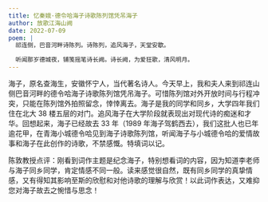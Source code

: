 ```yaml
---
title: 忆秦娥·德令哈海子诗歌陈列馆凭吊海子
author: 放歌江海山阙
date: 2022-07-09
poem: |
  祁连侧，巴音河畔诗陈列。诗陈列，追风海子，天堂安歇。

  听闻那岁德城夜，铺笺摇笔诗长阙。诗长阙，为爱狂歌，清风明月。
---
```


海子，原名查海生，安徽怀宁人，当代著名诗人。今天早上，我和夫人来到祁连山侧巴音河畔的德令哈海子诗歌陈列馆凭吊海子。可惜陈列馆对外开放时间与行程冲突，只能在陈列馆外拍照留念，悻悻离去。海子是我的同学和同乡，大学四年我们住在北大 38 楼五层的对门。追风海子在大学阶段就表现出对现代诗的痴迷和才华。回想起来，海子已经故去 33 年（1989 年海子驾鹤西去），我们这批人也已年逾花甲，在青海小城德令哈见到海子诗歌陈列馆，听闻海子与小城德令哈的爱情故事和海子在此创作的诗歌，不禁感慨。特填词以记。

陈敦教授点评：刚看到词作主题是纪念海子，特别想看词的内容，因为知道李老师与海子同乡同学，肯定情感不同一般。读来感觉很自然，既有同乡同学的真挚情感，又有得知其影响至斯的欣慰和对他诗歌的理解与欣赏！以此词作表达，又难抑您对海子故去之惋惜与思念！
